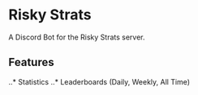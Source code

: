 # Risky Strats
A Discord Bot for the Risky Strats server.

## Features
..* Statistics
..* Leaderboards (Daily, Weekly, All Time)
